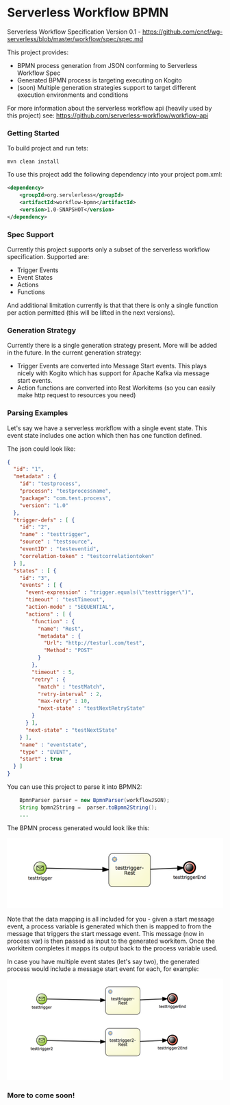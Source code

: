 # Serverless Workflow BPMN

Serverless Workflow Specification Version 0.1 - https://github.com/cncf/wg-serverless/blob/master/workflow/spec/spec.md

This project provides:

-   BPMN process generation from JSON conforming to Serverless Workflow Spec
-   Generated BPMN process is targeting executing on Kogito
-   (soon) Multiple generation strategies support to target different execution 
environments and conditions

For more information about the serverless workflow api (heavily used by this project) see:
https://github.com/serverless-workflow/workflow-api

### Getting Started

To build project and run tets:

```
mvn clean install
```

To use this project add the following dependency into your project pom.xml:

```xml
<dependency>
    <groupId>org.servlerless</groupId>
    <artifactId>workflow-bpmn</artifactId>
    <version>1.0-SNAPSHOT</version>
</dependency>
```
### Spec Support
Currently this project supports only a subset of the serverless workflow specification.
Supported are:
* Trigger Events
* Event States
* Actions
* Functions

And additional limitation currently is that that there is only a single function per
action permitted (this will be lifted in the next versions).

### Generation Strategy
Currently there is a single generation strategy present. More will be added in the future.
In the current generation strategy:

* Trigger Events are converted into Message Start events. This plays nicely with Kogito
which has support for Apache Kafka via message start events.
* Action functions are converted into Rest Workitems (so you can easily make http request to resources you need)

### Parsing Examples

Let's say we have a serverless workflow with a single event state. This event state 
includes one action which then has one function defined. 

The json could look like:

```json
{
  "id": "1",
  "metadata" : {
    "id": "testprocess",
    "processn": "testprocessname",
    "package": "com.test.process",
    "version": "1.0"
  },
  "trigger-defs" : [ {
    "id": "2",
    "name" : "testtrigger",
    "source" : "testsource",
    "eventID" : "testeventid",
    "correlation-token" : "testcorrelationtoken"
  } ],
  "states" : [ {
    "id": "3",
    "events" : [ {
      "event-expression" : "trigger.equals(\"testtrigger\")",
      "timeout" : "testTimeout",
      "action-mode" : "SEQUENTIAL",
      "actions" : [ {
        "function" : {
          "name": "Rest",
          "metadata" : {
            "Url": "http://testurl.com/test",
            "Method": "POST"
          }
        },
        "timeout" : 5,
        "retry" : {
          "match" : "testMatch",
          "retry-interval" : 2,
          "max-retry" : 10,
          "next-state" : "testNextRetryState"
        }
      } ],
      "next-state" : "testNextState"
    } ],
    "name" : "eventstate",
    "type" : "EVENT",
    "start" : true
  } ]
}
```

You can use this project to parse it into BPMN2:

```java
    BpmnParser parser = new BpmnParser(workflowJSON);
    String bpmn2String =  parser.toBpmn2String();
    ...
```

The BPMN process generated would look like this:


![Generated process 1](img/oneeventstatewithfunction.png)

Note that the data mapping is all included for you - given a start message event, a process variable
is generated which then is mapped to from the message that triggers the start message event.
This message (now in process var) is then passed as input to the generated workitem.
Once the workitem completes it mapps its output back to the process variable used.


In case you have multiple event states (let's say two), the generated process would include a message 
start event for each, for example:

![Generated process 2](img/twoeventstateswithfunction.png)

### More to come soon!

